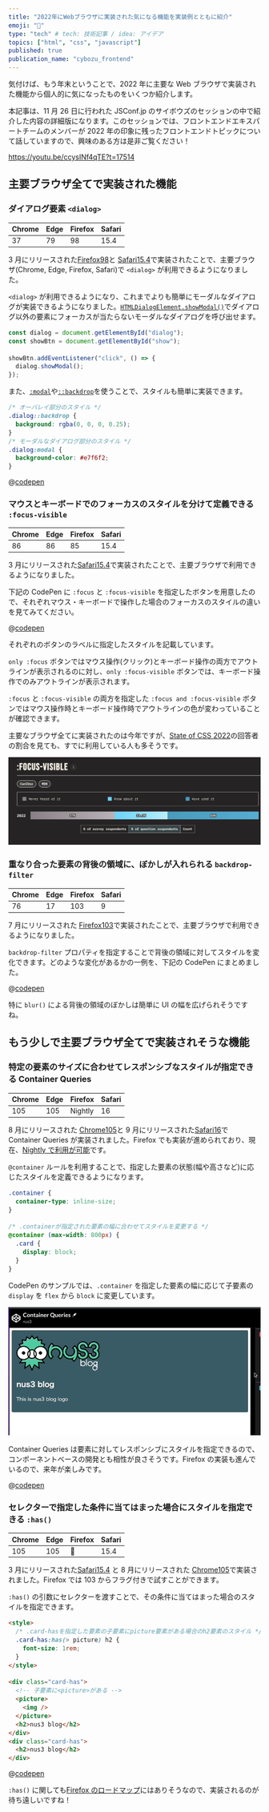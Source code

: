 ```yaml
---
title: "2022年にWebブラウザに実装された気になる機能を実装例とともに紹介"
emoji: "🌊"
type: "tech" # tech: 技術記事 / idea: アイデア
topics: ["html", "css", "javascript"]
published: true
publication_name: "cybozu_frontend"
---
```


気付けば、もう年末ということで、2022 年に主要な Web ブラウザで実装された機能から個人的に気になったものをいくつか紹介します。

本記事は、11 月 26 日に行われた JSConf.jp のサイボウズのセッションの中で紹介した内容の詳細版になります。このセッションでは、フロントエンドエキスパートチームのメンバーが 2022 年の印象に残ったフロントエンドトピックについて話していますので、興味のある方は是非ご覧ください！

https://youtu.be/ccysINf4qTE?t=17514

## 主要ブラウザ全てで実装された機能

### ダイアログ要素 `<dialog>`

| Chrome | Edge | Firefox | Safari |
| ------ | ---- | ------- | ------ |
| 37     | 79   | 98      | 15.4   |

3 月にリリースされた[Firefox98](https://developer.mozilla.org/en-US/docs/Mozilla/Firefox/Releases/98)と [Safari15.4](https://developer.apple.com/documentation/safari-release-notes/safari-15_4-release-notes)で実装されたことで、主要ブラウザ(Chrome, Edge, Firefox, Safari)で `<dialog>` が利用できるようになりました。

`<dialog>` が利用できるようになり、これまでよりも簡単にモーダルなダイアログが実装できるようになりました。[`HTMLDialogElement.showModal()`](https://developer.mozilla.org/en-US/docs/Web/API/HTMLDialogElement/showModal)でダイアログ以外の要素にフォーカスが当たらないモーダルなダイアログを呼び出せます。

```javascript
const dialog = document.getElementById("dialog");
const showBtn = document.getElementById("show");

showBtn.addEventListener("click", () => {
  dialog.showModal();
});
```

また、[`:modal`](https://developer.mozilla.org/en-US/docs/Web/CSS/:modal)や[`::backdrop`](https://developer.mozilla.org/en-US/docs/Web/CSS/::backdrop)を使うことで、スタイルも簡単に実装できます。

```css
/* オーバレイ部分のスタイル */
.dialog::backdrop {
  background: rgba(0, 0, 0, 0.25);
}
/* モーダルなダイアログ部分のスタイル */
.dialog:modal {
  background-color: #e7f6f2;
}
```

@[codepen](https://codepen.io/yota-hada/pen/vYroKre)

### マウスとキーボードでのフォーカスのスタイルを分けて定義できる `:focus-visible`

| Chrome | Edge | Firefox | Safari |
| ------ | ---- | ------- | ------ |
| 86     | 86   | 85      | 15.4   |

3 月にリリースされた[Safari15.4](https://developer.apple.com/documentation/safari-release-notes/safari-15_4-release-notes)で実装されたことで、主要ブラウザで利用できるようになりました。

下記の CodePen に `:focus` と `:focus-visible` を指定したボタンを用意したので、それぞれマウス・キーボードで操作した場合のフォーカスのスタイルの違いを見てみてください。

@[codepen](https://codepen.io/yota-hada/pen/BaVXzeG)

それぞれのボタンのラベルに指定したスタイルを記載しています。

`only :focus` ボタンではマウス操作(クリック)とキーボード操作の両方でアウトラインが表示されるのに対し、`only :focus-visible` ボタンでは、キーボード操作でのみアウトラインが表示されます。

`:focus` と `:focus-visible` の両方を指定した `:focus and :focus-visible` ボタンではマウス操作時とキーボード操作時でアウトラインの色が変わっていることが確認できます。

主要なブラウザ全てに実装されたのは今年ですが、[State of CSS 2022](https://2022.stateofcss.com/en-US/features/accessibility/)の回答者の割合を見ても、すでに利用している人も多そうです。

![State of CSS 2022で公開された:focus-visibleの利用率](/images/2022-pickup-new-features/focus-visible.png)

### 重なり合った要素の背後の領域に、ぼかしが入れられる `backdrop-filter`

| Chrome | Edge | Firefox | Safari |
| ------ | ---- | ------- | ------ |
| 76     | 17   | 103     | 9      |

7 月にリリースされた [Firefox103](https://developer.mozilla.org/en-US/docs/Mozilla/Firefox/Releases/103)で実装されたことで、主要ブラウザで利用できるようになりました。

`backdrop-filter` プロパティを指定することで背後の領域に対してスタイルを変化できます。どのような変化があるかの一例を、下記の CodePen にまとめました。

@[codepen](https://codepen.io/yota-hada/pen/jOKgrRj)

特に `blur()` による背後の領域のぼかしは簡単に UI の幅を広げられそうですね。

## もう少しで主要ブラウザ全てで実装されそうな機能

### 特定の要素のサイズに合わせてレスポンシブなスタイルが指定できる Container Queries

| Chrome | Edge | Firefox | Safari |
| ------ | ---- | ------- | ------ |
| 105    | 105  | Nightly | 16     |

8 月にリリースされた [Chrome105](https://developer.chrome.com/blog/new-in-chrome-105/)と 9 月にリリースされた[Safari16](https://developer.apple.com/documentation/safari-release-notes/safari-16-release-notes)で Container Queries が実装されました。Firefox でも実装が進められており、現在、[Nightly で利用が可能](https://twitter.com/FirefoxDevTools/status/1595076200199749633?ref_src=twsrc%5Etfw%7Ctwcamp%5Etweetembed&ref_url=notion%3A%2F%2Fwww.notion.so%2F2022-11-15-12-12-2d6f965cc74745b9b74a4adeacbb6d7b)です。

`@container` ルールを利用することで、指定した要素の状態(幅や高さなど)に応じたスタイルを定義できるようになります。

```css
.container {
  container-type: inline-size;
}

/* .containerが指定された要素の幅に合わせてスタイルを変更する */
@container (max-width: 800px) {
  .card {
    display: block;
  }
}
```

CodePen のサンプルでは、`.container` を指定した要素の幅に応じて子要素の `display` を `flex` から `block` に変更しています。

![親要素の幅に合わせて、レスポンシブなスタイルを定義できる](/images/2022-pickup-new-features/container-queries.gif)

Container Queries は要素に対してレスポンシブにスタイルを指定できるので、コンポーネントベースの開発とも相性が良さそうです。Firefox の実装も進んでいるので、来年が楽しみです。

@[codepen](https://codepen.io/yota-hada/pen/MWXNePg)

### セレクターで指定した条件に当てはまった場合にスタイルを指定できる `:has()`

| Chrome | Edge | Firefox | Safari |
| ------ | ---- | ------- | ------ |
| 105    | 105  | 🙅      | 15.4   |

3 月にリリースされた[Safari15.4](https://developer.apple.com/documentation/safari-release-notes/safari-15_4-release-notes) と 8 月にリリースされた [Chrome105](https://developer.chrome.com/blog/new-in-chrome-105/)で実装されました。Firefox では 103 からフラグ付きで試すことができます。

`:has()` の引数にセレクターを渡すことで、その条件に当てはまった場合のスタイルを指定できます。

```html
<style>
  /* .card-hasを指定した要素の子要素にpicture要素がある場合のh2要素のスタイル */
  .card-has:has(> picture) h2 {
    font-size: 1rem;
  }
</style>

<div class="card-has">
  <!-- 子要素に<picture>がある -->
  <picture>
    <img />
  </picture>
  <h2>nus3 blog</h2>
</div>
<div class="card-has">
  <h2>nus3 blog</h2>
</div>
```

@[codepen](https://codepen.io/yota-hada/pen/oNyKLQW)

`:has()` に関しても[Firefox のロードマップ](https://bugzilla.mozilla.org/show_bug.cgi?id=418039)にはありそうなので、実装されるのが待ち遠しいですね！
